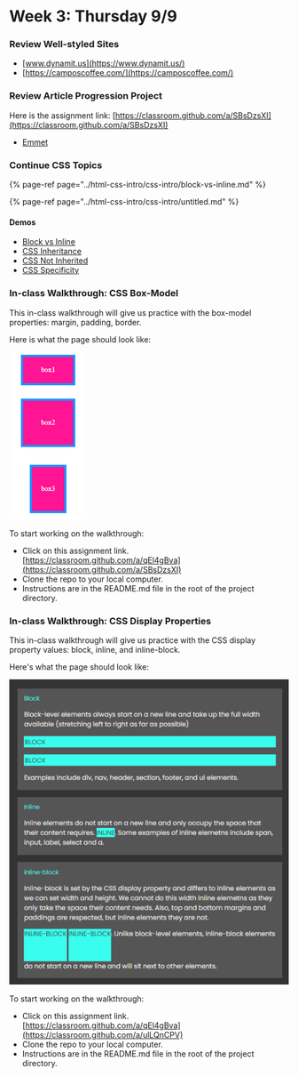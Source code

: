# Week 3: Thursday 9/9

### Review Well-styled Sites

* [www.dynamit.us](https://www.dynamit.us/)
* [https://camposcoffee.com/](https://camposcoffee.com/)

### Review Article Progression Project

Here is the assignment link: [https://classroom.github.com/a/SBsDzsXI](https://classroom.github.com/a/SBsDzsXI)

* [Emmet ](https://dev.to/raaynaldo/speed-up-code-your-html-using-emmet-in-vscode-nesting-operators-201o)

### Continue CSS Topics

{% page-ref page="../html-css-intro/css-intro/block-vs-inline.md" %}

{% page-ref page="../html-css-intro/css-intro/untitled.md" %}

#### Demos

* [Block vs Inline](https://github.com/hoc-demos/block-vs-inline)
* [CSS Inheritance](https://github.com/hoc-demos/css-inheritance)
* [CSS Not Inherited](https://github.com/hoc-demos/css-not-inherited)
* [CSS Specificity](https://github.com/hoc-demos/css-specificity)

### In-class Walkthrough: CSS Box-Model

This in-class walkthrough will give us practice with the box-model properties: margin, padding, border.

Here is what the page should look like:

![](../.gitbook/assets/image%20%2847%29.png)

To start working on the walkthrough:

* Click on this assignment link. [https://classroom.github.com/a/qEl4gBva](https://classroom.github.com/a/SBsDzsXI)
* Clone the repo to your local computer.
* Instructions are in the README.md file in the root of the project directory.

### In-class Walkthrough: CSS Display Properties

This in-class walkthrough will give us practice with the CSS display property values: block, inline, and inline-block.

Here's what the page should look like:

![](../.gitbook/assets/image%20%2858%29.png)

To start working on the walkthrough:

* Click on this assignment link. [https://classroom.github.com/a/qEl4gBva](https://classroom.github.com/a/ulLQnCPV)
* Clone the repo to your local computer.
* Instructions are in the README.md file in the root of the project directory.

